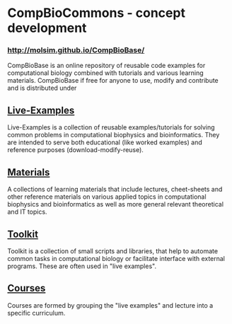 CompBioCommons - concept development
=============
### http://molsim.github.io/CompBioBase/
CompBioBase is an online repository of reusable code examples for computational biology combined with tutorials and various learning materials.
CompBioBase if free for anyone to use, modify and contribute and is distributed under 

[Live-Examples](https://github.com/molsim/CompBioBase/tree/master/Live_Examples)
-------------
Live-Examples is a collection of reusable examples/tutorials for solving common problems in computational biophysics and bioinformatics. They are intended to serve both educational (like worked examples) and reference purposes (download-modify-reuse).

[Materials](https://github.com/molsim/CompBioBase/tree/master/Materials)
------------
A collections of learning materials that include lectures, cheet-sheets and other reference materials on various applied topics in computational biophysics and bioinformatics as well as more general relevant theoretical and IT topics.

[Toolkit](https://github.com/molsim/CompBioBase/tree/master/Toolkit/)
-------
Toolkit is a collection of small scripts and libraries, that help to automate common tasks in computational biology or facilitate interface with external programs. These are often used in "live examples".

[Courses](https://github.com/molsim/CompBioBase/tree/master/Courses/)
------
Courses are formed by grouping the "live examples" and lecture into a specific curriculum.
